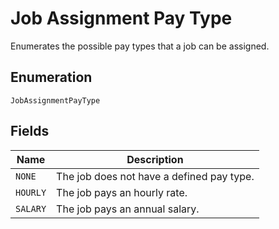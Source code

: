 
# Job Assignment Pay Type

Enumerates the possible pay types that a job can be assigned.

## Enumeration

`JobAssignmentPayType`

## Fields

| Name | Description |
|  --- | --- |
| `NONE` | The job does not have a defined pay type. |
| `HOURLY` | The job pays an hourly rate. |
| `SALARY` | The job pays an annual salary. |

